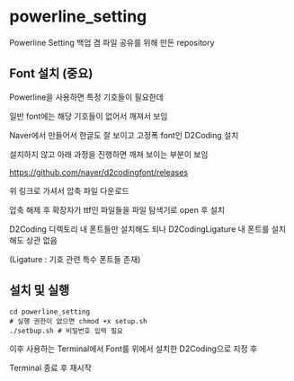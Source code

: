 # powerline_setting
Powerline Setting 백업 겸 파일 공유를 위해 만든 repository

## Font 설치 (중요)
Powerline을 사용하면 특정 기호들이 필요한데

일반 font에는 해당 기호들이 없어서 깨져서 보임

Naver에서 만들어서 한글도 잘 보이고 고정폭 font인 D2Coding 설치

설치하지 않고 아래 과정을 진행하면 깨져 보이는 부분이 보임


https://github.com/naver/d2codingfont/releases


위 링크로 가셔서 압축 파일 다운로드

압축 해제 후 확장자가 ttf인 파일들을 파일 탐색기로 open 후 설치

D2Coding 디렉토리 내 폰트들만 설치해도 되나 D2CodingLigature 내 폰트를 설치해도 상관 없음

(Ligature : 기호 관련 특수 폰트들 존재)


## 설치 및 실행
```
cd powerline_setting
# 실행 권한이 없으면 chmod +x setup.sh
./setbup.sh # 비밀번호 입력 필요
```
이후 사용하는 Terminal에서 Font를 위에서 설치한 D2Coding으로 지정 후

Terminal 종료 후 재시작
